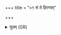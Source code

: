 +++
title = "०९ शं ते हिरण्यम्"

+++
<details><summary>मूलम् (GR)</summary>

शं ते हिरण्यं शम् उ सन्त्व् आपः  
शं मेथिर् भवतु शं युगस्य तर्द्म ।  
शं त आपः शतपवित्रा भवन्तु  
शं पत्या तन्वं सं स्पृशस्व ॥
</details>